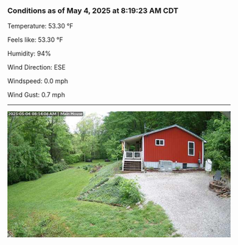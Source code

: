 ### Conditions as of May 4, 2025 at 8:19:23 AM CDT 

Temperature: 53.30 &deg;F

Feels like: 53.30 &deg;F

Humidity: 94%

Wind Direction: ESE

Windspeed: 0.0 mph

Wind Gust: 0.7 mph

---

<img src="./images/latest.jpeg"/>

